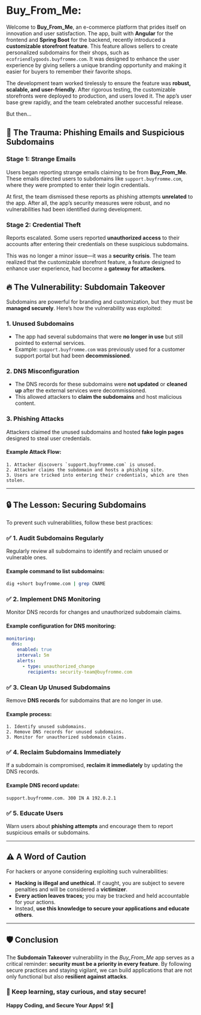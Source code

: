 # Buy_From_Me:

Welcome to **Buy_From_Me**, an e-commerce platform that prides itself on innovation and user satisfaction. The app, built with **Angular** for the frontend and **Spring Boot** for the backend, recently introduced a **customizable storefront feature**. This feature allows sellers to create personalized subdomains for their shops, such as `ecofriendlygoods.buyfromme.com`. It was designed to enhance the user experience by giving sellers a unique branding opportunity and making it easier for buyers to remember their favorite shops.

The development team worked tirelessly to ensure the feature was **robust, scalable, and user-friendly**. After rigorous testing, the customizable storefronts were deployed to production, and users loved it. The app’s user base grew rapidly, and the team celebrated another successful release.

But then...

## 🚨 The Trauma: Phishing Emails and Suspicious Subdomains

### Stage 1: Strange Emails
Users began reporting strange emails claiming to be from **Buy_From_Me**. These emails directed users to subdomains like `support.buyfromme.com`, where they were prompted to enter their login credentials.

At first, the team dismissed these reports as phishing attempts **unrelated** to the app. After all, the app’s security measures were robust, and no vulnerabilities had been identified during development.

### Stage 2: Credential Theft
Reports escalated. Some users reported **unauthorized access** to their accounts after entering their credentials on these suspicious subdomains.

This was no longer a minor issue—it was a **security crisis**. The team realized that the customizable storefront feature, a feature designed to enhance user experience, had become a **gateway for attackers**.

## 🔥 The Vulnerability: Subdomain Takeover
Subdomains are powerful for branding and customization, but they must be **managed securely**. Here’s how the vulnerability was exploited:

### **1. Unused Subdomains**
- The app had several subdomains that were **no longer in use** but still pointed to external services.
- Example: `support.buyfromme.com` was previously used for a customer support portal but had been **decommissioned**.

### **2. DNS Misconfiguration**
- The DNS records for these subdomains were **not updated** or **cleaned up** after the external services were decommissioned.
- This allowed attackers to **claim the subdomains** and host malicious content.

### **3. Phishing Attacks**
Attackers claimed the unused subdomains and hosted **fake login pages** designed to steal user credentials.

#### Example Attack Flow:
```plaintext
1. Attacker discovers `support.buyfromme.com` is unused.
2. Attacker claims the subdomain and hosts a phishing site.
3. Users are tricked into entering their credentials, which are then stolen.
```

---

## 🔒 The Lesson: Securing Subdomains
To prevent such vulnerabilities, follow these best practices:

### **✅ 1. Audit Subdomains Regularly**
Regularly review all subdomains to identify and reclaim unused or vulnerable ones.

#### Example command to list subdomains:
```bash
dig +short buyfromme.com | grep CNAME
```

### **✅ 2. Implement DNS Monitoring**
Monitor DNS records for changes and unauthorized subdomain claims.

#### Example configuration for DNS monitoring:
```yaml
monitoring:
  dns:
    enabled: true
    interval: 5m
    alerts:
      - type: unauthorized_change
        recipients: security-team@buyfromme.com
```

### **✅ 3. Clean Up Unused Subdomains**
Remove **DNS records** for subdomains that are no longer in use.

#### Example process:
```plaintext
1. Identify unused subdomains.
2. Remove DNS records for unused subdomains.
3. Monitor for unauthorized subdomain claims.
```

### **✅ 4. Reclaim Subdomains Immediately**
If a subdomain is compromised, **reclaim it immediately** by updating the DNS records.

#### Example DNS record update:
```plaintext
support.buyfromme.com. 300 IN A 192.0.2.1
```

### **✅ 5. Educate Users**
Warn users about **phishing attempts** and encourage them to report suspicious emails or subdomains.

---

## ⚠️ A Word of Caution
For hackers or anyone considering exploiting such vulnerabilities:

- **Hacking is illegal and unethical.** If caught, you are subject to severe penalties and will be considered a **victimizer**.
- **Every action leaves traces;** you may be tracked and held accountable for your actions.
- Instead, **use this knowledge to secure your applications and educate others**.

---

## 🛡️ Conclusion
The **Subdomain Takeover** vulnerability in the *Buy_From_Me* app serves as a critical reminder: **security must be a priority in every feature**. By following secure practices and staying vigilant, we can build applications that are not only functional but also **resilient against attacks**.

### 🚀 Keep learning, stay curious, and stay secure!

**Happy Coding, and Secure Your Apps!** 🛠️🔐